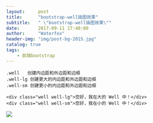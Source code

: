 ```yaml
---
layout:     post
title:      "bootstrap-well插图效果"
subtitle:   " \"bootstrap-well插图效果\""
date:       2017-09-11 17:40:00
author:     "Waterfox"
header-img: "img/post-bg-2015.jpg"
catalog: true
tags:
    - 前端bootstrap
---
```


	.well   创建内边距和外边距和边框
	.well-lg 创建更大的内边距和外边距和边框
	.well-sm 创建更小的内边距和外边距和边框

```
<div class="well well-lg">您好，我在大的 Well 中！</div>
<div class="well well-sm">您好，我在小的 Well 中！</div>
```
![](http://www.runoob.com/wp-content/uploads/2014/06/wellssize_demo.jpg)